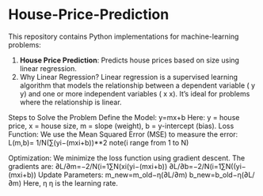 # House-Price-Prediction
This repository contains Python implementations for machine-learning problems:
1. **House Price Prediction**: Predicts house prices based on size using linear regression.
2. Why Linear Regression?
Linear regression is a supervised learning algorithm that models the relationship between a dependent variable (
y
y) and one or more independent variables (
x
x). It’s ideal for problems where the relationship is linear.

Steps to Solve the Problem
Define the Model:
y=mx+b
Here:
y = house price,
x = house size,
m = slope (weight),
b = y-intercept (bias).
Loss Function:
We use the Mean Squared Error (MSE) to measure the error:
L(m,b)= 1/N(∑(yi​−(mxi+b))**2 note(i range from 1 to N)

Optimization:
We minimize the loss function using gradient descent. The gradients are:
∂L/∂m=−2/N(i=1∑N(xi(yi−(mxi​+b))
∂L/∂b=−2/N(i=1∑N((yi−(mxi​+b))
Update Parameters:
m_new=m_old−η(∂L/∂m)
b_new=b_old−η(∂L/∂m)
Here, 
η
η is the learning rate.
